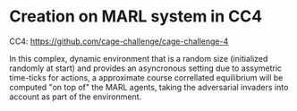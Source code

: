 # Creation on MARL system in CC4

CC4: https://github.com/cage-challenge/cage-challenge-4


In this complex, dynamic environment that is a random size (initialized randomly at start) and provides an asyncronous setting due to assymetric time-ticks for actions, a approximate course correllated equilibrium will be computed "on top of" the MARL agents, taking the adversarial invaders into account as part of the environment. 
